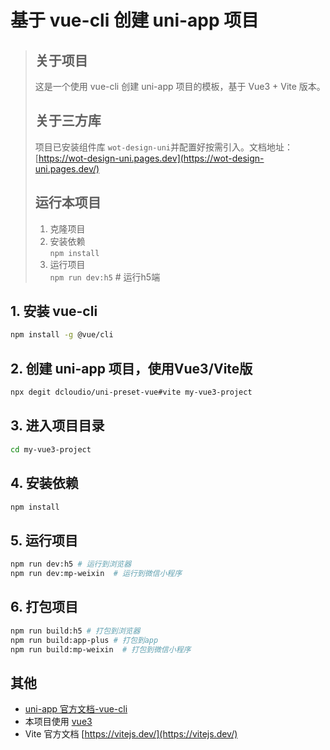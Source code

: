 # 基于 vue-cli 创建 uni-app 项目
> ## 关于项目
> 这是一个使用 vue-cli 创建 uni-app 项目的模板，基于 Vue3 + Vite 版本。
> ## 关于三方库
> 项目已安装组件库 `wot-design-uni`并配置好按需引入。文档地址：[https://wot-design-uni.pages.dev](https://wot-design-uni.pages.dev/)
>
> ## 运行本项目
> 1. 克隆项目
> 2. 安装依赖       
> `npm install`
> 3. 运行项目       
>   `npm run dev:h5`  # 运行h5端        

## 1. 安装 vue-cli
```bash
npm install -g @vue/cli
```

## 2. 创建 uni-app 项目，使用Vue3/Vite版
```bash
npx degit dcloudio/uni-preset-vue#vite my-vue3-project
```

## 3. 进入项目目录
```bash
cd my-vue3-project
```

## 4. 安装依赖
```bash
npm install
```

## 5. 运行项目
```bash
npm run dev:h5 # 运行到浏览器
npm run dev:mp-weixin  # 运行到微信小程序
```
## 6. 打包项目
```bash
npm run build:h5 # 打包到浏览器
npm run build:app-plus # 打包到app
npm run build:mp-weixin  # 打包到微信小程序
```
## 其他
- [uni-app 官方文档-vue-cli](https://uniapp.dcloud.net.cn/quickstart-cli.html)
- 本项目使用 [vue3](https://v3.cn.vuejs.org/)
- Vite 官方文档 [https://vitejs.dev/](https://vitejs.dev/)